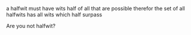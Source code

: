 a halfwit must have wits half
of all that are possible
therefor
the set of all halfwits
has all wits which half surpass

Are you not halfwit?
